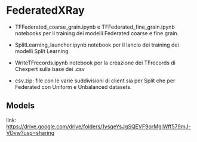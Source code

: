 # FederatedXRay

- TFFederated_coarse_grain.ipynb e TFFederated_fine_grain.ipynb notebooks per il training dei modelli Federated coarse e fine grain.

- SplitLearning_launcher.ipynb notebook per il lancio dei training dei modelli Split Learning.

- WriteTFrecords.ipynb notebook per la creazione dei TFrecords di Chexpert sulla base dei .csv

- csv.zip: file con le varie suddivisioni di client sia per Split che per Federated con Uniform e Unbalanced datasets.

## Models

link: https://drive.google.com/drive/folders/1ysqeYsJgSQEVF9orMglWff579mJ-VDvw?usp=sharing
